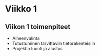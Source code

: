 # Viikko 1

## Viikon 1 toimenpiteet

* Aiheenvalinta
* Tutustuminen tarvittaviin tietorakenteisiin
* Projektin luonti ja alustus
